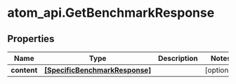 # atom_api.GetBenchmarkResponse

## Properties
Name | Type | Description | Notes
------------ | ------------- | ------------- | -------------
**content** | [**[SpecificBenchmarkResponse]**](SpecificBenchmarkResponse.md) |  | [optional] 


